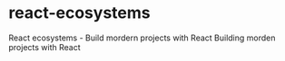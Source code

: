 # react-ecosystems
React ecosystems - Build mordern projects with React
Building morden projects with React
